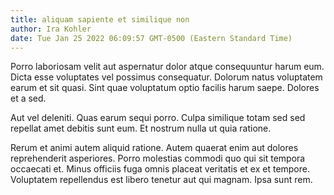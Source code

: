 ```yaml
---
title: aliquam sapiente et similique non
author: Ira Kohler
date: Tue Jan 25 2022 06:09:57 GMT-0500 (Eastern Standard Time)
---
```

Porro laboriosam velit aut aspernatur dolor atque consequuntur harum eum. Dicta esse voluptates vel possimus consequatur. Dolorum natus voluptatem earum et sit quasi. Sint quae voluptatum optio facilis harum saepe. Dolores et a sed.

 Aut vel deleniti. Quas earum sequi porro. Culpa similique totam sed sed repellat amet debitis sunt eum. Et nostrum nulla ut quia ratione.

 Rerum et animi autem aliquid ratione. Autem quaerat enim aut dolores reprehenderit asperiores. Porro molestias commodi quo qui sit tempora occaecati et. Minus officiis fuga omnis placeat veritatis et ex et tempore. Voluptatem repellendus est libero tenetur aut qui magnam. Ipsa sunt rem.